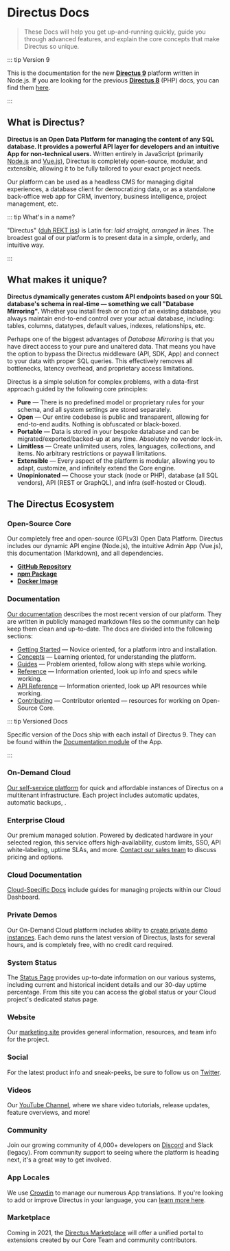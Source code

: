 # Directus Docs

> These Docs will help you get up-and-running quickly, guide you through advanced features, and explain the core
> concepts that make Directus so unique.

::: tip Version 9

This is the documentation for the new **[Directus 9](https://github.com/directus/directus)** platform written in
Node.js. If you are looking for the previous **[Directus 8](https://github.com/directus/v8-archive/releases/latest)**
(PHP) docs, you can find them [here](https://v8.docs.directus.io).

:::

## What is Directus?

**Directus is an Open Data Platform for managing the content of any SQL database. It provides a powerful API layer for
developers and an intuitive App for non-technical users.** Written entirely in JavaScript (primarily
[Node.js](https://nodejs.dev) and [Vue.js](https://vuejs.org)), Directus is completely open-source, modular, and
extensible, allowing it to be fully tailored to your exact project needs.

Our platform can be used as a headless CMS for managing digital experiences, a database client for democratizing data,
or as a standalone back-office web app for CRM, inventory, business intelligence, project management, etc.

::: tip What's in a name?

"Directus" ([duh REKT iss](http://audio.pronouncekiwi.com/Salli/Directus)) is Latin for: _laid straight, arranged in
lines_. The broadest goal of our platform is to present data in a simple, orderly, and intuitive way.

:::

## What makes it unique?

**Directus dynamically generates custom API endpoints based on your SQL database's schema in real-time — something we
call "Database Mirroring".** Whether you install fresh or on top of an existing database, you always maintain end-to-end
control over your actual database, including: tables, columns, datatypes, default values, indexes, relationships, etc.

Perhaps one of the biggest advantages of _Database Mirroring_ is that you have direct access to your pure and unaltered
data. That means you have the option to bypass the Directus middleware (API, SDK, App) and connect to your data with
proper SQL queries. This effectively removes all bottlenecks, latency overhead, and proprietary access limitations.

Directus is a simple solution for complex problems, with a data-first approach guided by the following core principles:

- **Pure** — There is no predefined model or proprietary rules for your schema, and all system settings are stored
  separately.
- **Open** — Our entire codebase is public and transparent, allowing for end-to-end audits. Nothing is obfuscated or
  black-boxed.
- **Portable** — Data is stored in your bespoke database and can be migrated/exported/backed-up at any time. Absolutely
  no vendor lock-in.
- **Limitless** — Create unlimited users, roles, languages, collections, and items. No arbitrary restrictions or paywall
  limitations.
- **Extensible** — Every aspect of the platform is modular, allowing you to adapt, customize, and infinitely extend the
  Core engine.
- **Unopinionated** — Choose your stack (node or PHP), database (all SQL vendors), API (REST or GraphQL), and infra
  (self-hosted or Cloud).

## The Directus Ecosystem

### Open-Source Core

Our completely free and open-source (GPLv3) Open Data Platform. Directus includes our dynamic API engine (Node.js), the
intuitive Admin App (Vue.js), this documentation (Markdown), and all dependencies.

- **[GitHub Repository](https://github.com/directus/directus)**
- **[npm Package](https://www.npmjs.com/package/directus)**
- **[Docker Image](https://hub.docker.com/r/directus/directus)**

### Documentation

[Our documentation](https://docs.directus.io) describes the most recent version of our platform. They are written in
publicly managed markdown files so the community can help keep them clean and up-to-date. The docs are divided into the
following sections:

- [Getting Started](/getting-started/introduction/) — Novice oriented, for a platform intro and installation.
- [Concepts](/concepts/activity/) — Learning oriented, for understanding the platform.
- [Guides](/guides/projects/) — Problem oriented, follow along with steps while working.
- [Reference](/reference/command-line-interface/) — Information oriented, look up info and specs while working.
- [API Reference](/reference/api/introduction/) — Information oriented, look up API resources while working.
- [Contributing](/contributing/introduction/) — Contributor oriented — resources for working on Open-Source Core.

::: tip Versioned Docs

Specific version of the Docs ship with each install of Directus 9. They can be found within the
[Documentation module](/concepts/application#documentation) of the App.

:::

### On-Demand Cloud

[Our self-service platform](https://directus.cloud) for quick and affordable instances of Directus on a multitenant
infrastructure. Each project includes automatic updates, automatic backups, .

### Enterprise Cloud

Our premium managed solution. Powered by dedicated hardware in your selected region, this service offers
high-availability, custom limits, SSO, API white-labeling, uptime SLAs, and more.
[Contact our sales team](https://directus.io/contact/) to discuss pricing and options.

### Cloud Documentation

[Cloud-Specific Docs](https://directus.cloud/docs) include guides for managing projects within our Cloud Dashboard.

### Private Demos

Our On-Demand Cloud platform includes ability to
[create private demo instances](https://directus.cloud/docs#creating-a-private-demo). Each demo runs the latest version
of Directus, lasts for several hours, and is completely free, with no credit card required.

### System Status

The [Status Page](https://status.directus.cloud) provides up-to-date information on our various systems, including
current and historical incident details and our 30-day uptime percentage. From this site you can access the global
status or your Cloud project's dedicated status page.

### Website

Our [marketing site](https://directus.io) provides general information, resources, and team info for the project.

### Social

For the latest product info and sneak-peeks, be sure to follow us on [Twitter](https://twitter.com/directus).

### Videos

Our [YouTube Channel](https://www.youtube.com/c/DirectusVideos), where we share video tutorials, release updates, feature overviews, and more!

### Community

Join our growing community of 4,000+ developers on [Discord](https://directus.chat) and Slack (legacy). From community
support to seeing where the platform is heading next, it's a great way to get involved.

### App Locales

We use [Crowdin](https://locales.directus.io/) to manage our numerous App translations. If you're looking to add or
improve Directus in your language, you can [learn more here](/contributing/translations/).

### Marketplace

Coming in 2021, the [Directus Marketplace](https://directus.market/) will offer a unified portal to extensions created
by our Core Team and community contributors.
